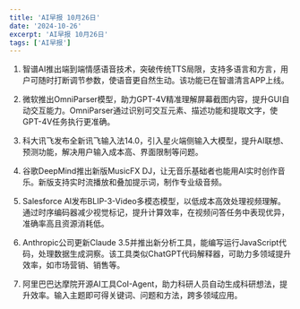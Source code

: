 ```yaml
---
title: 'AI早报 10月26日'
date: '2024-10-26'
excerpt: 'AI早报 10月26日'
tags: ['AI早报']
---
```



1. 智谱AI推出端到端情感语音技术，突破传统TTS局限，支持多语言和方言，用户可随时打断调节参数，使语音更自然生动。该功能已在智谱清言APP上线。
 

2. 微软推出OmniParser模型，助力GPT-4V精准理解屏幕截图内容，提升GUI自动交互能力。OmniParser通过识别可交互元素、描述功能和提取文字，使GPT-4V任务执行更准确。

3. 科大讯飞发布全新讯飞输入法14.0，引入星火端侧输入大模型，提升AI联想、预测功能，解决用户输入成本高、界面限制等问题。

4. 谷歌DeepMind推出新版MusicFX DJ，让无音乐基础者也能用AI实时创作音乐。新版支持实时流播放和叠加提示词，制作专业级音频。

5. Salesforce AI发布BLIP-3-Video多模态模型，以低成本高效处理视频理解。通过时序编码器减少视觉标记，提升计算效率，在视频问答任务中表现优异，准确率高且资源消耗低。

6. Anthropic公司更新Claude 3.5并推出新分析工具，能编写运行JavaScript代码，处理数据生成洞察。该工具类似ChatGPT代码解释器，可助力多领域提升效率，如市场营销、销售等。

7. 阿里巴巴达摩院开源AI工具CoI-Agent，助力科研人员自动生成科研想法，提升效率。输入主题即可得关键词、问题和方法，跨多领域应用。
